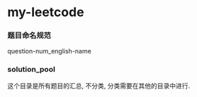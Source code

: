 # my-leetcode

###  题目命名规范
question-num_english-name


### solution_pool
这个目录是所有题目的汇总, 不分类, 分类需要在其他的目录中进行.
